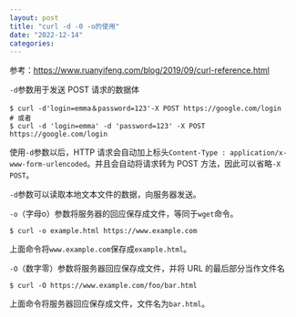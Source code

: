 ```yaml
---
layout: post
title: "curl -d -0 -o的使用"
date: "2022-12-14"
categories: 
---
```

<p>参考：<a href="https://www.ruanyifeng.com/blog/2019/09/curl-reference.html">https://www.ruanyifeng.com/blog/2019/09/curl-reference.html</a></p>

<p><code>-d</code>参数用于发送 POST 请求的数据体</p>

<pre>
<code>$ curl -d&#39;login=emma＆password=123&#39;-X POST https://google.com/login
# 或者
$ curl -d &#39;login=emma&#39; -d &#39;password=123&#39; -X POST  https://google.com/login</code></pre>

<p>使用<code>-d</code>参数以后，HTTP 请求会自动加上标头<code>Content-Type : application/x-www-form-urlencoded</code>。并且会自动将请求转为 POST 方法，因此可以省略<code>-X POST</code>。</p>

<p><code>-d</code>参数可以读取本地文本文件的数据，向服务器发送。</p>

<p><code>-o</code>（字母o）参数将服务器的回应保存成文件，等同于<code>wget</code>命令。</p>

<pre>
<code>$ curl -o example.html https://www.example.com
</code></pre>

<p>上面命令将<code>www.example.com</code>保存成<code>example.html</code>。</p>

<p><code>-O</code>（数字零）参数将服务器回应保存成文件，并将 URL 的最后部分当作文件名</p>

<pre>
<code>$ curl -O https://www.example.com/foo/bar.html</code></pre>

<p>上面命令将服务器回应保存成文件，文件名为<code>bar.html</code>。</p>

